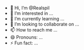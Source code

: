 - 👋 Hi, I’m @Realspil
- 👀 I’m interested in ...
- 🌱 I’m currently learning ...
- 💞️ I’m looking to collaborate on ...
- 📫 How to reach me ...
- 😄 Pronouns: ...
- ⚡ Fun fact: ...

<!---
Realspil/Realspil is a ✨ special ✨ repository because its `README.md` (this file) appears on your GitHub profile.
You can click the Preview link to take a look at your changes.
--->
